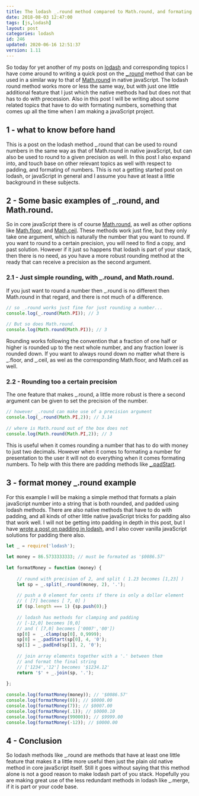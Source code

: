 ```yaml
---
title: The lodash _.round method compared to Math.round, and formating fun.
date: 2018-08-03 12:47:00
tags: [js,lodash]
layout: post
categories: lodash
id: 246
updated: 2020-06-16 12:51:37
version: 1.11
---
```


So today for yet another of my posts on [lodash](https://lodash.com/) and corresponding topics I have come around to writing a quick post on the [\_.round](https://lodash.com/docs/4.17.10#round) method that can be used in a similar way to that of [Math.round](/2020/06/15/js-math-round/) in native javaScript. The lodash round method works more or less the same way, but with just one little additional feature that I just which the native methods had but does not that has to do with precession. Also in this post I will be writing about some related topics that have to do with formating numbers, something that comes up all the time when I am making a javaScript project.

<!-- more -->

## 1 - what to know before hand

This is a post on the lodash method \_.round that can be used to round numbers in the same way as that of Math.round in native javaScript, but can also be used to round to a given precision as well. In this post I also expand into, and touch base on other relevant topics as well with respect to padding, and formating of numbers. This is not a getting started post on lodash, or javaScript in general and I assume you have at least a little background in these subjects.

## 2 - Some basic examples of _.round, and Math.round.

So in core javaScript there is of course [Math.round](https://developer.mozilla.org/en-US/docs/Web/JavaScript/Reference/Global_Objects/Math/round), as well as other options like [Math.floor](https://developer.mozilla.org/en-US/docs/Web/JavaScript/Reference/Global_Objects/Math/floor), and [Math.ceil](https://developer.mozilla.org/en-US/docs/Web/JavaScript/Reference/Global_Objects/Math/ceil). These methods work just fine, but they only take one argument, which is naturally the number that you want to round. If you want to round to a certain precision, you will need to find a copy, and past solution. However if it just so happens that lodash is part of your stack, then there is no need, as you have a more robust rounding method at the ready that can receive a precision as the second argument.

### 2.1 - Just simple rounding, with \_.round, and Math.round.

If you just want to round a number then \_.round is no different then Math.round in that regard, and there is not much of a difference.

```js
// so _.round works just fine for just rounding a number...
console.log(_.round(Math.PI)); // 3
 
// But so does Math.round.
console.log(Math.round(Math.PI)); // 3
```

Rounding works following the convention that a fraction of one half or higher is rounded up to the next whole number, and any fraction lower is rounded down. If you want to always round down no matter what there is \_.floor, and \_.ceil, as wel as the corresponding Math.floor, and Math.ceil as well.

### 2.2 - Rounding too a certain precision

The one feature that makes \_.round, a little more robust is there a second argument can be given to set the precision of the number.

```js
// however _.round can make use of a precision argument
console.log(_.round(Math.PI,2)); // 3.14
 
// where is Math.round out of the box does not
console.log(Math.round(Math.PI,2)); // 3
```

This is useful when it comes rounding a number that has to do with money to just two decimals. However when it comes to formating a number for presentation to the user it will not do everything when it comes formating numbers. To help with this there are padding methods like [\_.padStart](/2018/08/03/lodash_padding/).

## 3 - format money \_.round example

For this example I will be making a simple method that formats a plain javaScript number into a string that is both rounded, and padded using lodash methods. There are also native methods that have to do with padding, and all kinds of other little native javaScript tricks for padding also that work well. I will not be getting into padding in depth in this post, but I have [wrote a post on padding in lodash](/2018/08/03/lodash_padding/), and I also cover vanilla javaScript solutions for padding there also.

```js
let _ = require('lodash');
 
let money = 86.5733333333; // must be formated as '$0086.57'
 
let formatMoney = function (money) {
 
    // round with precision of 2, and split ( 1.23 becomes [1,23] )
    let sp = _.split(_.round(money, 2), '.');
 
    // push a 0 element for cents if there is only a dollar element
    // ( [7] becomes [ 7, 0] )
    if (sp.length === 1) {sp.push(0);}
 
    // lodash has methods for clamping and padding
    // [-12,0] becomes [0,0]
    // and ( [7,0] becomes ['0007','00'])
    sp[0] =  _.clamp(sp[0], 0,9999);
    sp[0] = _.padStart(sp[0], 4, '0');
    sp[1] = _.padEnd(sp[1], 2, '0');
 
    // join array elements together with a '.' between them
    // and format the final string
    // ['1234','12'] becomes '$1234.12'
    return '$' + _.join(sp, '.');
 
};
 
console.log(formatMoney(money)); // '$0086.57'
console.log(formatMoney(0)); // $0000.00
console.log(formatMoney(7)); // $0007.00
console.log(formatMoney(.1)); // $0000.10
console.log(formatMoney(99000)); // $9999.00
console.log(formatMoney(-12)); // $0000.00
```

## 4 - Conclusion

So lodash methods like \_.round are methods that have at least one little feature that makes it a little more useful then just the plain old native method in core javaScript itself. Still it goes without saying that this method alone is not a good reason to make lodash part of you stack. Hopefully you are making great use of the less redundant methods in lodash like \_.merge, if it is part or your code base.